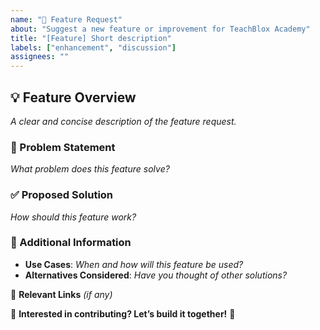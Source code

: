 ```yaml
---
name: "🚀 Feature Request"
about: "Suggest a new feature or improvement for TeachBlox Academy"
title: "[Feature] Short description"
labels: ["enhancement", "discussion"]
assignees: ""
---
```


## 💡 Feature Overview
_A clear and concise description of the feature request._

### 🤔 Problem Statement
_What problem does this feature solve?_

### ✅ Proposed Solution
_How should this feature work?_

### 📌 Additional Information
- **Use Cases**: _When and how will this feature be used?_
- **Alternatives Considered**: _Have you thought of other solutions?_

🔗 **Relevant Links** _(if any)_

🙌 **Interested in contributing? Let’s build it together!** 🚀  